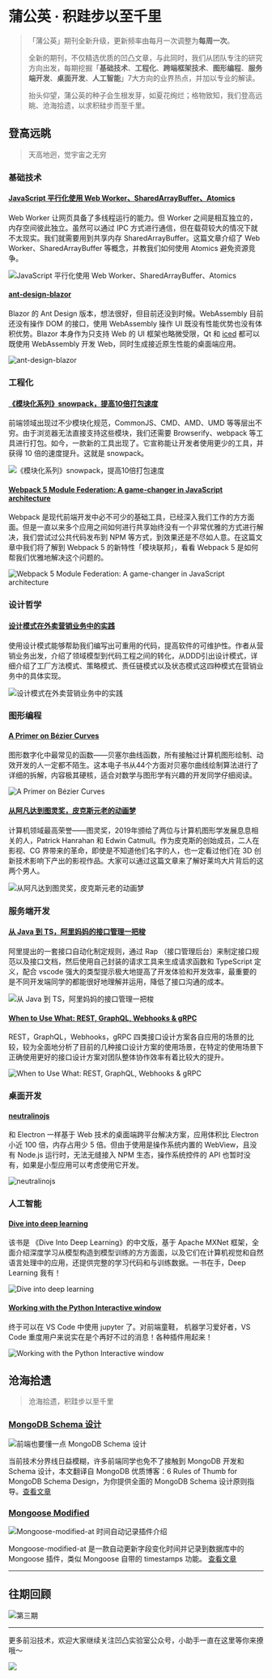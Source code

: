# 蒲公英 · 积跬步以至千里

> 「蒲公英」期刊全新升级，更新频率由每月一次调整为**每周一次**。
>
> 全新的期刊，不仅精选优质的凹凸文章，与此同时，我们从团队专注的研究方向出发，每期挖掘「**基础技术**、**工程化**、**跨端框架技术**、**图形编程**、**服务端开发**、**桌面开发**、**人工智能**」7大方向的业界热点，并加以专业的解读。
>
> 抬头仰望，蒲公英的种子会生根发芽，如夏花绚烂；格物致知，我们登高远眺、沧海拾遗，以求积硅步而至千里。

## 登高远眺

> 天高地迥，觉宇宙之无穷

### 基础技术

#### [JavaScript 平行化使用 Web Worker、SharedArrayBuffer、Atomics](http://3.cn/-10I8lhK)

Web Worker 让网页具备了多线程运行的能力。但 Worker 之间是相互独立的，内存空间彼此独立。虽然可以通过 IPC 方式进行通信，但在载荷较大的情况下就不太现实。我们就需要用到共享内存 SharedArrayBuffer。这篇文章介绍了 Web Worker、SharedArrayBuffer 等概念，并教我们如何使用 Atomics 避免资源竞争。

![JavaScript 平行化使用 Web Worker、SharedArrayBuffer、Atomics](https://user-gold-cdn.xitu.io/2020/4/8/1715892b6ef8f5f7?w=250&h=250&f=png&s=431)

#### [ant-design-blazor](http://3.cn/10I-8QCt)

Blazor 的 Ant Design 版本，想法很好，但目前还没到时候。WebAssembly 目前还没有操作 DOM 的接口，使用 WebAssembly 操作 UI 既没有性能优势也没有体积优势。Blazor 本身作为只支持 Web 的 UI 框架也略微受限，Qt 和 [iced](https://github.com/hecrj/iced) 都可以既使用 WebAssembly 开发 Web，同时生成接近原生性能的桌面端应用。

![ant-design-blazor](https://user-gold-cdn.xitu.io/2020/4/8/1715892b70b421a5?w=250&h=250&f=png&s=444)

### 工程化

#### [《模块化系列》snowpack，提高10倍打包速度](http://3.cn/10I-8VKZ)

前端领域出现过不少模块化规范，CommonJS、CMD、AMD、UMD 等等层出不穷。由于浏览器无法直接支持这些模块，我们还需要 Browserify、webpack 等工具进行打包。如今，一款新的工具出现了。它宣称能让开发者使用更少的工具，并获得 10 倍的速度提升。这就是 snowpack。

![《模块化系列》snowpack，提高10倍打包速度](https://user-gold-cdn.xitu.io/2020/4/8/1715892b6e871839?w=250&h=250&f=png&s=444)

#### [Webpack 5 Module Federation: A game-changer in JavaScript architecture](http://3.cn/10I8-TUF)

Webpack 是现代前端开发中必不可少的基础工具，已经深入我们工作的方方面面。但是一直以来多个应用之间如何进行共享始终没有一个非常优雅的方式进行解决，我们尝试过公共代码发布到 NPM 等方式，到效果还是不尽如人意。在这篇文章中我们将了解到 Webpack 5 的新特性「模块联邦」，看看 Webpack 5 是如何帮我们优雅地解决这个问题的。

![Webpack 5 Module Federation: A game-changer in JavaScript architecture](https://user-gold-cdn.xitu.io/2020/4/8/1715892b6ea7de96?w=250&h=250&f=png&s=449)

### 设计哲学

#### [设计模式在外卖营销业务中的实践](http://3.cn/10I900-k)

使用设计模式能够帮助我们编写出可重用的代码，提高软件的可维护性。作者从营销业务出发，介绍了领域模型到代码工程之间的转化，从DDD引出设计模式，详细介绍了工厂方法模式、策略模式、责任链模式以及状态模式这四种模式在营销业务中的具体实现。

![设计模式在外卖营销业务中的实践](https://user-gold-cdn.xitu.io/2020/4/8/1715892b760e7e63?w=250&h=250&f=png&s=439)

### 图形编程

#### [A Primer on Bézier Curves](http://3.cn/1-0I95h1)

图形数字化中最常见的函数——贝塞尔曲线函数，所有接触过计算机图形绘制、动效开发的人一定都不陌生。这本电子书从44个方面对贝塞尔曲线绘制算法进行了详细的拆解，内容极其硬核，适合对数学与图形学有兴趣的开发同学仔细阅读。

![A Primer on Bézier Curves](https://user-gold-cdn.xitu.io/2020/4/8/1715892b73dea407?w=250&h=250&f=png&s=438)

#### [从阿凡达到图灵奖，皮克斯元老的动画梦](http://3.cn/10I-99if)

计算机领域最高荣誉——图灵奖，2019年颁给了两位与计算机图形学发展息息相关的人，Patrick Hanrahan 和 Edwin Catmull。作为皮克斯的创始成员，二人在影视、CG 界带来的革命，即使是不知道他们名字的人，也一定看过他们在 3D 创新技术影响下产出的影视作品。大家可以通过这篇文章来了解好莱坞大片背后的这两个男人。 

![从阿凡达到图灵奖，皮克斯元老的动画梦](https://user-gold-cdn.xitu.io/2020/4/8/1715892c506f0723?w=250&h=250&f=png&s=441)

### 服务端开发

#### [从 Java 到 TS，阿里妈妈的接口管理一把梭](http://3.cn/10I97-pJ)

阿里提出的一套接口自动化制定规则，通过 Rap （接口管理后台）来制定接口规范以及接口文档，然后使用自己封装的请求工具来生成请求函数和 TypeScript 定义，配合 vscode 强大的类型提示极大地提高了开发体验和开发效率，最重要的是不同开发端同学的都能很好地理解并运用，降低了接口沟通的成本。 

![从 Java 到 TS，阿里妈妈的接口管理一把梭](https://user-gold-cdn.xitu.io/2020/4/8/1715892c84b4d10f?w=250&h=250&f=png&s=442)

#### [When to Use What: REST, GraphQL, Webhooks & gRPC](http://3.cn/10I99s-V)

REST，GraphQL，Webhooks，gRPC 四类接口设计方案各自应用的场景的比较，较为全面地分析了目前的几种接口设计方案的使用场景，在特定的使用场景下正确使用更好的接口设计方案对团队整体协作效率有着比较大的提升。

![When to Use What: REST, GraphQL, Webhooks & gRPC](https://user-gold-cdn.xitu.io/2020/4/8/1715892cceed45d8?w=250&h=250&f=png&s=437)

### 桌面开发

#### [neutralinojs](http://3.cn/100aN7Z-N)

和 Electron 一样基于 Web 技术的桌面端跨平台解决方案，应用体积比 Electron 小近 100 倍，内存占用少 5 倍。但由于使用是操作系统内置的 WebView，且没有 Node.js 运行时，无法无缝接入 NPM 生态，操作系统控件的 API 也暂时没有，如果是小型应用可以考虑使用它开发。

![neutralinojs](https://user-gold-cdn.xitu.io/2020/4/8/1715892ce53cf40f?w=250&h=250&f=png&s=451)

### 人工智能

#### [Dive into deep learning](http://3.cn/100a-N7fH)

该书是 《Dive Into Deep Learning》的中文版，基于 Apache MXNet 框架，全面介绍深度学习从模型构造到模型训练的方方面面，以及它们在计算机视觉和自然语言处理中的应用，还提供完整的学习代码和与训练数据。一书在手，Deep Learning 我有！

![Dive into deep learning](https://user-gold-cdn.xitu.io/2020/4/8/1715892ced9c3c6b?w=250&h=250&f=png&s=437)

#### [Working with the Python Interactive window](http://3.cn/100aN-aeZ)

终于可以在 VS Code 中使用 jupyter 了。对前端童鞋， 机器学习爱好者，VS Code 重度用户来说实在是个再好不过的消息！各种插件用起来！

![Working with the Python Interactive window](https://user-gold-cdn.xitu.io/2020/4/8/1715892d0175b6ea?w=250&h=250&f=png&s=459)

## 沧海拾遗

> 沧海拾遗，积跬步以至千里

### [MongoDB Schema 设计](https://aotu.io/notes/2019/12/04/6-Rules-of-Thumb-for-MongoDB-Schema-Design/?from=dandelion)

![前端也要懂一点 MongoDB Schema 设计](https://user-gold-cdn.xitu.io/2020/4/8/1715892c9eb6b8c6?w=900&h=383&f=png&s=520287)

当前技术分界线日益模糊，许多前端同学也免不了接触到 MongoDB 开发和 Schema 设计，本文翻译自 MongoDB 优质博客：6 Rules of Thumb for MongoDB Schema Design，为你提供全面的 MongoDB Schema 设计原则指导。[查看文章](https://aotu.io/notes/2019/12/04/6-Rules-of-Thumb-for-MongoDB-Schema-Design/?from=dandelion)

### [Mongoose Modified](https://aotu.io/notes/2019/10/28/modified-at/?from=dandelion)

![Mongoose-modified-at 时间自动记录插件介绍](https://user-gold-cdn.xitu.io/2020/4/8/1715892ccd81bda0?w=900&h=500&f=jpeg&s=186706)

Mongoose-modified-at 是一款自动更新字段变化时间并记录到数据库中的 Mongoose 插件，类似 Mongoose 自带的 timestamps 功能。 [查看文章](https://aotu.io/notes/2019/10/28/modified-at/?from=dandelion)

---

## 往期回顾

![第三期](https://user-gold-cdn.xitu.io/2020/4/8/1715892cd34d0e95?w=900&h=500&f=jpeg&s=156018)

---

更多前沿技术，欢迎大家继续关注凹凸实验室公众号，小助手一直在这里等你来撩哦～

![](https://user-gold-cdn.xitu.io/2020/4/8/1715892cf5a36dbf?w=900&h=500&f=jpeg&s=198322)
